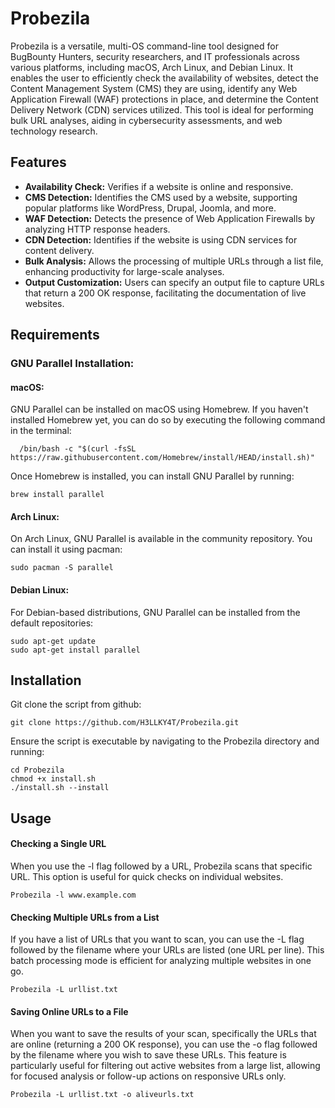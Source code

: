 # Probezila
Probezila is a versatile, multi-OS command-line tool designed for BugBounty Hunters, security researchers, and IT professionals across various platforms, including macOS, Arch Linux, and Debian Linux. It enables the user to efficiently check the availability of websites, detect the Content Management System (CMS) they are using, identify any Web Application Firewall (WAF) protections in place, and determine the Content Delivery Network (CDN) services utilized. This tool is ideal for performing bulk URL analyses, aiding in cybersecurity assessments, and web technology research.
## Features
* **Availability Check:** Verifies if a website is online and responsive.
* **CMS Detection:** Identifies the CMS used by a website, supporting popular platforms like WordPress, Drupal, Joomla, and more.
* **WAF Detection:** Detects the presence of Web Application Firewalls by analyzing HTTP response headers.
* **CDN Detection:** Identifies if the website is using CDN services for content delivery.
* **Bulk Analysis:** Allows the processing of multiple URLs through a list file, enhancing productivity for large-scale analyses.
* **Output Customization:** Users can specify an output file to capture URLs that return a 200 OK response, facilitating the documentation of live websites.

## Requirements
### GNU Parallel Installation:
#### **macOS:**
GNU Parallel can be installed on macOS using Homebrew. If you haven't installed Homebrew yet, you can do so by executing the following command in the terminal:
 ```
   /bin/bash -c "$(curl -fsSL https://raw.githubusercontent.com/Homebrew/install/HEAD/install.sh)"
 ```
Once Homebrew is installed, you can install GNU Parallel by running:
 ```
brew install parallel
 ```
#### **Arch Linux:**
On Arch Linux, GNU Parallel is available in the community repository. You can install it using pacman:
 ```
sudo pacman -S parallel
 ```
#### **Debian Linux:**
For Debian-based distributions, GNU Parallel can be installed from the default repositories:
 ```
sudo apt-get update
sudo apt-get install parallel
 ```
## Installation
Git clone the script from github:
 ```
git clone https://github.com/H3LLKY4T/Probezila.git
 ```
Ensure the script is executable by navigating to the Probezila directory and running:
 ```
cd Probezila
chmod +x install.sh
./install.sh --install
 ```
## Usage
#### **Checking a Single URL**
When you use the -l flag followed by a URL, Probezila scans that specific URL. This option is useful for quick checks on individual websites.
 ```
Probezila -l www.example.com
 ```
#### **Checking Multiple URLs from a List**
If you have a list of URLs that you want to scan, you can use the -L flag followed by the filename where your URLs are listed (one URL per line). This batch processing mode is efficient for analyzing multiple websites in one go.
 ```
Probezila -L urllist.txt
 ```
#### **Saving Online URLs to a File**
When you want to save the results of your scan, specifically the URLs that are online (returning a 200 OK response), you can use the -o flag followed by the filename where you wish to save these URLs. This feature is particularly useful for filtering out active websites from a large list, allowing for focused analysis or follow-up actions on responsive URLs only.
 ```
Probezila -L urllist.txt -o aliveurls.txt
 ```
